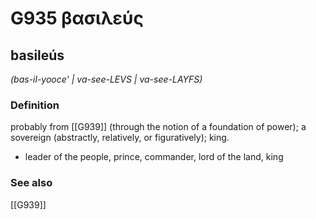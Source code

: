# G935 βασιλεύς

## basileús

_(bas-il-yooce' | va-see-LEVS | va-see-LAYFS)_

### Definition

probably from [[G939]] (through the notion of a foundation of power); a sovereign (abstractly, relatively, or figuratively); king.

- leader of the people, prince, commander, lord of the land, king

### See also

[[G939]]

